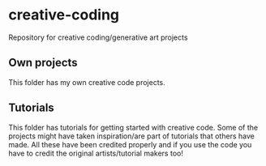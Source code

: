 # creative-coding
Repository for creative coding/generative art projects

## Own projects
This folder has my own creative code projects.

## Tutorials
This folder has tutorials for getting started with creative code. Some of the projects might have taken inspiration/are part of tutorials that others have made. All these have been credited properly and if you use the code you have to credit the original artists/tutorial makers too!
